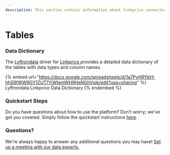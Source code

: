 ```yaml
---
description: This section contain information about linkprice connector tables information
---
```


# Tables

### Data Dictionary

The [Lyftrondata](https://www.lyftrondata.com/) driver for [Linkprice](https://www.lyftrondata.com/integration/linkprice/)[ ](https://www.lyftrondata.com/integration/linkprice/)provides a detailed data dictionary of the tables with data types and column names.

{% embed url="https://docs.google.com/spreadsheets/d/1a7PyHRYbH-hhS9fWW9GY1ZUT7YiWtemWH9HeNGhVjqk/edit?usp=sharing" %}
Lyftrondata Linkprice Data Dictionary
{% endembed %}

### Quickstart Steps

Do you have questions about how to use the platform? Don't worry; we've got you covered. Simply follow the quickstart instructions [here](../../../../quickstart-steps.md).

### Questions? <a href="#questions" id="questions"></a>

We're always happy to answer any additional questions you may have! [Set up a meeting with our data experts.](https://www.lyftrondata.com/book-a-meeting/)

